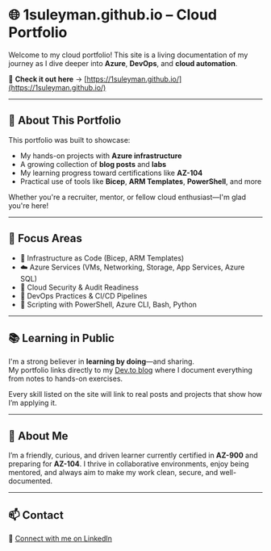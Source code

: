 # 🌐 1suleyman.github.io – Cloud Portfolio

Welcome to my cloud portfolio! This site is a living documentation of my journey as I dive deeper into **Azure**, **DevOps**, and **cloud automation**.

🚀 **Check it out here** → [https://1suleyman.github.io/](https://1suleyman.github.io/)

---

## 📌 About This Portfolio

This portfolio was built to showcase:
- My hands-on projects with **Azure infrastructure**
- A growing collection of **blog posts** and **labs**
- My learning progress toward certifications like **AZ-104**
- Practical use of tools like **Bicep**, **ARM Templates**, **PowerShell**, and more

Whether you're a recruiter, mentor, or fellow cloud enthusiast—I'm glad you're here!

---

## 🧠 Focus Areas

- 🔧 Infrastructure as Code (Bicep, ARM Templates)
- ☁️ Azure Services (VMs, Networking, Storage, App Services, Azure SQL)
- 🔐 Cloud Security & Audit Readiness
- 🧪 DevOps Practices & CI/CD Pipelines
- 📜 Scripting with PowerShell, Azure CLI, Bash, Python

---

## 📚 Learning in Public

I'm a strong believer in **learning by doing**—and sharing.  
My portfolio links directly to my [Dev.to blog](https://dev.to/1suleyman) where I document everything from notes to hands-on exercises.

Every skill listed on the site will link to real posts and projects that show how I’m applying it.

---

## 👋 About Me

I’m a friendly, curious, and driven learner currently certified in **AZ-900** and preparing for **AZ-104**. I thrive in collaborative environments, enjoy being mentored, and always aim to make my work clean, secure, and well-documented.

---

## 📫 Contact

🔗 [Connect with me on LinkedIn](https://www.linkedin.com/in/suleyman-m-a74768221/)

